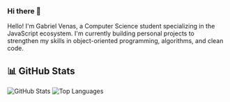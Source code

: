 ### Hi there 👋

Hello! I'm Gabriel Venas, a Computer Science student specializing in the JavaScript ecosystem.
I'm currently building personal projects to strengthen my skills in object-oriented programming, algorithms, and clean code.


## 📊 GitHub Stats

![GitHub Stats](https://github-readme-stats.vercel.app/api?username=gcvenas&show_icons=true&theme=github_dark&hide_border=true)
![Top Languages](https://github-readme-stats.vercel.app/api/top-langs/?username=gcvenas&layout=compact&theme=github_dark&hide_border=true)

